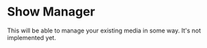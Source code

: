 # Show Manager

This will be able to manage your existing media in some way. It's not implemented yet.